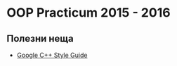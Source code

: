 # OOP Practicum 2015 - 2016

## Полезни неща

- [Google C++ Style Guide](https://google.github.io/styleguide/cppguide.html)